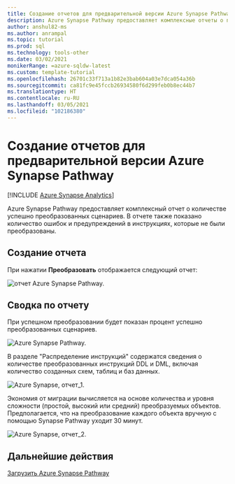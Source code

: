 ```yaml
---
title: Создание отчетов для предварительной версии Azure Synapse Pathway
description: Azure Synapse Pathway предоставляет комплексные отчеты о преобразуемых сценариях.
author: anshul82-ms
ms.author: anrampal
ms.topic: tutorial
ms.prod: sql
ms.technology: tools-other
ms.date: 03/02/2021
monikerRange: =azure-sqldw-latest
ms.custom: template-tutorial
ms.openlocfilehash: 26701c33f713a1b82e3bab604a03e7dca054a36b
ms.sourcegitcommit: ca81fc9e45fccb26934580f6d299feb0b8ec44b7
ms.translationtype: HT
ms.contentlocale: ru-RU
ms.lasthandoff: 03/05/2021
ms.locfileid: "102186380"
---
```

# <a name="report-generation-for-azure-synapse-pathway-preview"></a>Создание отчетов для предварительной версии Azure Synapse Pathway
[!INCLUDE [Azure Synapse Analytics](../../includes/applies-to-version/asa.md)]

Azure Synapse Pathway предоставляет комплексный отчет о количестве успешно преобразованных сценариев. В отчете также показано количество ошибок и предупреждений в инструкциях, которые не были преобразованы.

## <a name="generate-report"></a>Создание отчета

При нажатии **Преобразовать** отображается следующий отчет:

![отчет Azure Synapse Pathway.](./media/report-generaration/report-overview.png)

## <a name="report-summary"></a>Сводка по отчету

При успешном преобразовании будет показан процент успешно преобразованных сценариев.

![Azure Synapse Pathway.](./media/report-generaration/conversion-success.png)

В разделе "Распределение инструкций" содержатся сведения о количестве преобразованных инструкций DDL и DML, включая количество созданных схем, таблиц и баз данных.

![Azure Synapse, отчет_1.](./media/report-generaration/statement-distribution.png)

Экономия от миграции вычисляется на основе количества и уровня сложности (простой, высокий или средний) преобразуемых объектов. Предполагается, что на преобразование каждого объекта вручную с помощью Synapse Pathway уходит 30 минут.

![Azure Synapse, отчет_2.](./media/report-generaration/migration-savings.png)

## <a name="next-steps"></a>Дальнейшие действия

[Загрузить Azure Synapse Pathway](synapse-pathway-download.md)